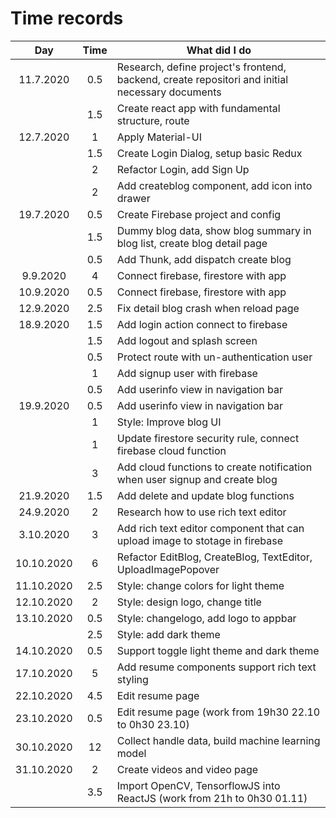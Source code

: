 # Time records

|    Day     | Time | What did I do                                                                                   |
| :--------: | :--: | ----------------------------------------------------------------------------------------------- |
| 11.7.2020  | 0.5  | Research, define project's frontend, backend, create repositori and initial necessary documents |
|            | 1.5  | Create react app with fundamental structure, route                                              |
| 12.7.2020  |  1   | Apply Material-UI                                                                               |
|            | 1.5  | Create Login Dialog, setup basic Redux                                                          |
|            |  2   | Refactor Login, add Sign Up                                                                     |
|            |  2   | Add createblog component, add icon into drawer                                                  |
| 19.7.2020  | 0.5  | Create Firebase project and config                                                              |
|            | 1.5  | Dummy blog data, show blog summary in blog list, create blog detail page                        |
|            | 0.5  | Add Thunk, add dispatch create blog                                                             |
|  9.9.2020  |  4   | Connect firebase, firestore with app                                                            |
| 10.9.2020  | 0.5  | Connect firebase, firestore with app                                                            |
| 12.9.2020  | 2.5  | Fix detail blog crash when reload page                                                          |
| 18.9.2020  | 1.5  | Add login action connect to firebase                                                            |
|            | 1.5  | Add logout and splash screen                                                                    |
|            | 0.5  | Protect route with un-authentication user                                                       |
|            |  1   | Add signup user with firebase                                                                   |
|            | 0.5  | Add userinfo view in navigation bar                                                             |
| 19.9.2020  | 0.5  | Add userinfo view in navigation bar                                                             |
|            |  1   | Style: Improve blog UI                                                                          |
|            |  1   | Update firestore security rule, connect firebase cloud function                                 |
|            |  3   | Add cloud functions to create notification when user signup and create blog                     |
| 21.9.2020  | 1.5  | Add delete and update blog functions                                                            |
| 24.9.2020  |  2   | Research how to use rich text editor                                                            |
| 3.10.2020  |  3   | Add rich text editor component that can upload image to stotage in firebase                     |
| 10.10.2020 |  6   | Refactor EditBlog, CreateBlog, TextEditor, UploadImagePopover                                   |
| 11.10.2020 | 2.5  | Style: change colors for light theme                                                            |
| 12.10.2020 |  2   | Style: design logo, change title                                                                |
| 13.10.2020 | 0.5  | Style: changelogo, add logo to appbar                                                           |
|            | 2.5  | Style: add dark theme                                                                           |
| 14.10.2020 | 0.5  | Support toggle light theme and dark theme                                                       |
| 17.10.2020 |  5   | Add resume components support rich text styling                                                 |
| 22.10.2020 | 4.5  | Edit resume page                                                                                |
| 23.10.2020 | 0.5  | Edit resume page (work from 19h30 22.10 to 0h30 23.10)                                          |
| 30.10.2020 |  12  | Collect handle data, build machine learning model                                               |
| 31.10.2020 |  2   | Create videos and video page                                                                    |
|            | 3.5  | Import OpenCV, TensorflowJS into ReactJS (work from 21h to 0h30 01.11)                          |
